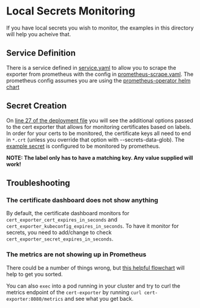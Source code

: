 # Local Secrets Monitoring

If you have local secrets you wish to monitor, the examples in this directory will help you acheive that.

## Service Definition

There is a service defined in [service.yaml](https://github.com/joe-elliott/cert-exporter/blob/master/docs/examples/local-secrets/service.yaml) to allow you to scrape the exporter from prometheus with the config in [prometheus-scrape.yaml](https://github.com/joe-elliott/cert-exporter/blob/master/docs/examples/local-secrets/prometheus-scrape.yaml).  The prometheus config assumes you are using the [prometheus-operator helm chart](https://github.com/helm/charts/tree/master/stable/prometheus-operator)

## Secret Creation

On [line 27 of the deployment file](https://github.com/joe-elliott/cert-exporter/blob/master/docs/examples/local-secrets/deployment.yaml#27) you will see the additional options passed to the cert exporter that allows for monitoring certificates based on labels.  In order for your certs to be monitored, the certificate keys all need to end in `*.crt` (unless you override that option with --secrets-data-glob).  The [example secret](https://github.com/joe-elliott/cert-exporter/blob/master/docs/examples/local-secrets/secret.yaml) is configured to be monitored by prometheus.

**NOTE:  The label only has to have a matching key.  Any value supplied will work!**

## Troubleshooting

### The certificate dashboard does not show anything

By default, the certificate dashboard monitors for `cert_exporter_cert_expires_in_seconds` and `cert_exporter_kubeconfig_expires_in_seconds`.  To have it monitor for secrets, you need to add/change to check `cert_exporter_secret_expires_in_seconds`.

### The metrics are not showing up in Prometheus

There could be a number of things wrong, but [this helpful flowchart](https://learnk8s.io/a/troubleshooting-kubernetes.pdf) will help to get you sorted.

You can also `exec` into a pod running in your cluster and try to curl the metrics endpoint of the `cert-exporter` by running `curl cert-exporter:8080/metrics` and see what you get back.